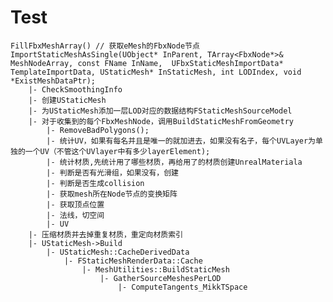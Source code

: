 #  Test

	FillFbxMeshArray() // 获取eMesh的FbxNode节点
	ImportStaticMeshAsSingle(UObject* InParent, TArray<FbxNode*>& MeshNodeArray, const FName InName,  UFbxStaticMeshImportData* TemplateImportData, UStaticMesh* InStaticMesh, int LODIndex, void *ExistMeshDataPtr);
		|- CheckSmoothingInfo
		|- 创建UStaticMesh
		|- 为UStaticMesh添加一层LOD对应的数据结构FStaticMeshSourceModel
		|- 对于收集到的每个FbxMeshNode，调用BuildStaticMeshFromGeometry
			|- RemoveBadPolygons();
			|- 统计UV，如果有每名并且是唯一的就加进去，如果没有名子，每个UVLayer为单独的一个UV（不管这个UVlayer中有多少layerElement);
			|- 统计材质,先统计用了哪些材质，再给用了的材质创建UnrealMateriala
			|- 判断是否有光滑组，如果没有，创建
			|- 判断是否生成collision
			|- 获取mesh所在Node节点的变换矩阵
			|- 获取顶点位置
			|- 法线，切空间
			|- UV
		|- 压缩材质并去掉重复材质，重定向材质索引
		|- UStaticMesh->Build
			|- UStaticMesh::CacheDerivedData
				|- FStaticMeshRenderData::Cache
					|- MeshUtilities::BuildStaticMesh
						|- GatherSourceMeshesPerLOD
							|- ComputeTangents_MikkTSpace

